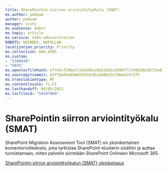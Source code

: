 ```yaml
---
title: SharePointin siirron arviointityökalu (SMAT)
ms.author: pebaum
author: pebaum
manager: scotv
ms.audience: Admin
ms.topic: article
ms.service: o365-administration
ROBOTS: NOINDEX, NOFOLLOW
localization_priority: Priority
ms.collection: Adm_O365
ms.custom:
- "5300030"
- "5035"
ms.openlocfilehash: ef7e4cf2dbe7c1e410ba19d23eb5c8300772f49b28e38732a87722259b46f02d
ms.sourcegitcommit: b5f7da89a650d2915dc652449623c78be6247175
ms.translationtype: MT
ms.contentlocale: fi-FI
ms.lasthandoff: 08/05/2021
ms.locfileid: "54107869"
---
```

# <a name="sharepoint-migration-assessment-tool-smat"></a>SharePointin siirron arviointityökalu (SMAT)

SharePoint Migration Assessment Tool (SMAT) on yksinkertainen komentorivitiedosto, joka tarkistaa SharePoint-klusterin sisällön ja auttaa tunnistamaan, miten palvelin siirretään SharePoint Onlineen Microsoft 365.

[SharePointin siirron arviointityökalun (SMAT) yleiskatsaus](https://docs.microsoft.com/sharepointmigration/overview-of-the-sharepoint-migration-assessment-tool)
